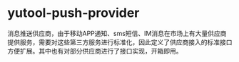 # yutool-push-provider

消息推送供应商，由于移动APP通知、sms短信、IM消息在市场上有大量供应商提供服务，需要对这些第三方服务进行标准化，因此定义了供应商接入的标准接口方便扩展。其中也有对部分供应商进行了接口实现，开箱即用。